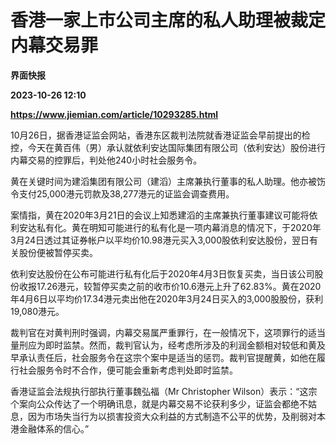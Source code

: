 # 香港一家上市公司主席的私人助理被裁定内幕交易罪
**界面快报**

**2023-10-26 12:10**

**https://www.jiemian.com/article/10293285.html**

10月26日，据香港证监会网站，香港东区裁判法院就香港证监会早前提出的检控，今天在黄百伟（男）承认就依利安达国际集团有限公司（依利安达）股份进行内幕交易的控罪后，判处他240小时社会服务令。

黄在关键时间为建滔集团有限公司（建滔）主席兼执行董事的私人助理。他亦被饬令支付25,000港元罚款及38,277港元的证监会调查费用。

案情指，黄在2020年3月21日的会议上知悉建滔的主席兼执行董事建议可能将依利安达私有化。黄在明知可能进行的私有化是一项内幕消息的情况下，于2020年3月24日透过其证券帐户以平均价10.98港元买入3,000股依利安达股份，翌日有关股份便被暂停买卖。

依利安达股份在公布可能进行私有化后于2020年4月3日恢复买卖，当日该公司股份收报17.26港元，较暂停买卖之前的收市价10.6港元上升了62.83%。黄在2020年4月6日以平均价17.34港元卖出他在2020年3月24日买入的3,000股股份，获利19,080港元。

裁判官在对黄判刑时强调，内幕交易属严重罪行，在一般情况下，这项罪行的适当量刑应为即时监禁。然而，裁判官认为，经考虑所涉及的利润金额相对较低和黄及早承认责任后，社会服务令在这宗个案中是适当的惩罚。裁判官提醒黄，如他在履行社会服务令时不合作，便可能会重新考虑判处即时监禁。

香港证监会法规执行部执行董事魏弘福（Mr Christopher Wilson）表示：“这宗个案向公众传达了一个明确讯息，就是内幕交易不论获利多少，证监会都绝不姑息，因为市场失当行为以损害投资大众利益的方式制造不公平的优势，及削弱对本港金融体系的信心。”